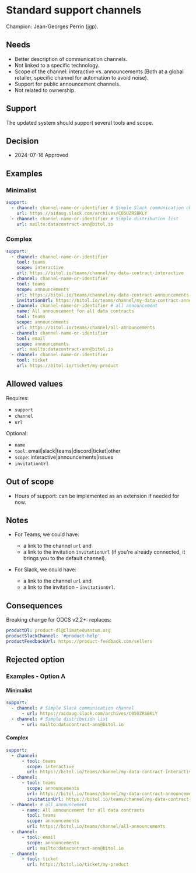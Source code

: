 # Standard support channels

Champion: Jean-Georges Perrin (jgp).

## Needs
* Better description of communication channels.
* Not linked to a specific technology.
* Scope of the channel: interactive vs. announcements (Both at a global retailer, specific channel for automation to avoid noise).
* Support for public announcement channels.
* Not related to ownership.

## Support
The updated system should support several tools and scope.

## Decision

* 2024-07-16 Approved

## Examples 

### Minimalist
```YAML
support:
  - channel: channel-name-or-identifier # Simple Slack communication channel
    url: https://aidaug.slack.com/archives/C05UZRSBKLY
  - channel: channel-name-or-identifier # Simple distribution list
    url: mailto:datacontract-ann@bitol.io
```

### Complex
```YAML
support:
  - channel: channel-name-or-identifier
    tool: teams
    scope: interactive
    url: https://bitol.io/teams/channel/my-data-contract-interactive
  - channel: channel-name-or-identifier
    tool: teams
    scope: announcements
    url: https://bitol.io/teams/channel/my-data-contract-announcements
    invitationUrl: https://bitol.io/teams/channel/my-data-contract-announcements-invit
  - channel: channel-name-or-identifier # all announcement
    name: All announcement for all data contracts
    tool: teams
    scope: announcements
    url: https://bitol.io/teams/channel/all-announcements
  - channel: channel-name-or-identifier
    tool: email
    scope: announcements
    url: mailto:datacontract-ann@bitol.io
  - channel: channel-name-or-identifier
    tool: ticket
    url: https://bitol.io/ticket/my-product
```

## Allowed values

Requires: 
* `support`
* `channel`
* `url`

Optional:
* `name`
* `tool`: email|slack|teams|discord|ticket|other
* `scope`: interactive|announcements|issues
* `invitationUrl`

## Out of scope

* Hours of support: can be implemented as an extension if needed for now.

## Notes

* For Teams, we could have:
  * a link to the channel `url` and
  * a link to the invitation `invitationUrl` (if you're already connected, it brings you to the default channel).

* For Slack, we could have:
  * a link to the channel `url` and
  * a link to the invitation - `invitationUrl`.

## Consequences

Breaking change for ODCS v2.2+: replaces:

```YAML
productDl: product-dl@ClimateQuantum.org
productSlackChannel: '#product-help'
productFeedbackUrl: https://product-feedback.com/sellers
```

## Rejected option

### Examples - Option A

#### Minimalist
```YAML
support:
  - channel: # Simple Slack communication channel
      - url: https://aidaug.slack.com/archives/C05UZRSBKLY
  - channel: # Simple distribution list
      - url: mailto:datacontract-ann@bitol.io
```

#### Complex
```YAML
support:
  - channel:
      - tool: teams
        scope: interactive
        url: https://bitol.io/teams/channel/my-data-contract-interactive
  - channel:
      - tool: teams
        scope: announcements
        url: https://bitol.io/teams/channel/my-data-contract-announcements
        invitationUrl: https://bitol.io/teams/channel/my-data-contract-announcements-invit
  - channel: # all announcement
      - name: All announcement for all data contracts
        tool: teams
        scope: announcements
        url: https://bitol.io/teams/channel/all-announcements
  - channel:
      - tool: email
        scope: announcements
        url: mailto:datacontract-ann@bitol.io
  - channel:
      - tool: ticket
        url: https://bitol.io/ticket/my-product
```

